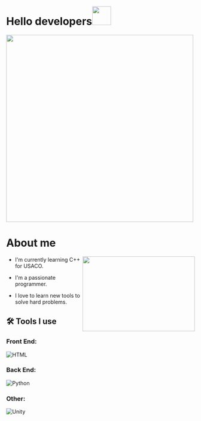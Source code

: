 # Hello developers<img src="https://raw.githubusercontent.com/MartinHeinz/MartinHeinz/master/wave.gif" width="50" height="50"/>

<img align="top" src="https://th.bing.com/th/id/OIG.f8oOsiruLzb2RzSeSx1P?pid=ImgGn" width="500" height="500" />

# About me
<img align="right" src="https://assets.awwwards.com/awards/external/2017/12/5a3136be50443.jpg" width="300" height="200" />

- I'm currently learning C++ for USACO.

- I'm a passionate programmer.

- I love to learn new tools to solve hard problems.

## 🛠 Tools I use

### **Front End:**
![HTML](https://www.vectorlogo.zone/logos/w3_html5/w3_html5-icon.svg)

### **Back End:**
![Python](https://www.vectorlogo.zone/logos/python/python-icon.svg)
### **Other:**
![Unity](https://www.vectorlogo.zone/logos/unity3d/unity3d-icon.svg)
